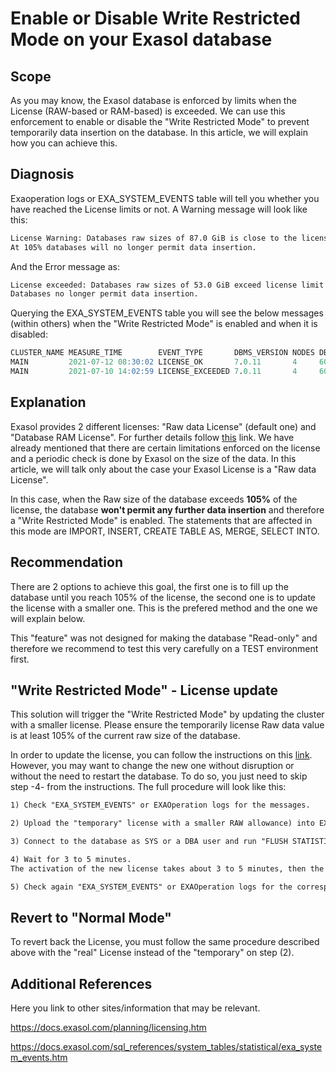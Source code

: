 # Enable or Disable Write Restricted Mode on your Exasol database 
## Scope

As you may know, the Exasol database is enforced by limits when the License (RAW-based or RAM-based) is exceeded. We can use this enforcement to enable or disable the "Write Restricted Mode" to prevent temporarily data insertion on the database. In this article, we will explain how you can achieve this.

## Diagnosis

Exaoperation logs or EXA_SYSTEM_EVENTS table will tell you whether you have reached the License limits or not. A Warning message will look like this:


```html
License Warning: Databases raw sizes of 87.0 GiB is close to the license limit of 100.0 GiB (86.5%). 
At 105% databases will no longer permit data insertion.
```
And the Error message as:


```html
License exceeded: Databases raw sizes of 53.0 GiB exceed license limit of 50.0 GiB (106.2%). 
Databases no longer permit data insertion.
```
Querying the EXA_SYSTEM_EVENTS table you will see the below messages (within others) when the "Write Restricted Mode" is enabled and when it is disabled:


```sql
CLUSTER_NAME MEASURE_TIME        EVENT_TYPE       DBMS_VERSION NODES DB_RAM_SIZE PARAMETERS
MAIN         2021-07-12 08:30:02 LICENSE_OK       7.0.11       4     600.0
MAIN         2021-07-10 14:02:59 LICENSE_EXCEEDED 7.0.11       4     600.0
```
## Explanation

Exasol provides 2 different licenses: "Raw data License" (default one) and "Database RAM License". For further details follow [this](https://docs.exasol.com/administration/on-premise/licenses.htm "Licenses") link. We have already mentioned that there are certain limitations enforced on the license and a periodic check is done by Exasol on the size of the data. In this article, we will talk only about the case your Exasol License is a "Raw data License".

In this case, when the Raw size of the database exceeds **105%** of the license, the database **won't permit any further data insertion** and therefore a "Write Restricted Mode" is enabled. The statements that are affected in this mode are IMPORT, INSERT, CREATE TABLE AS, MERGE, SELECT INTO.

## Recommendation

There are 2 options to achieve this goal, the first one is to fill up the database until you reach 105% of the license, the second one is to update the license with a smaller one. This is the prefered method and the one we will explain below.

 This "feature" was not designed for making the database "Read-only" and therefore we recommend to test this very carefully on a TEST environment first. 

## "Write Restricted Mode" - License update

This solution will trigger the "Write Restricted Mode" by updating the cluster with a smaller license. Please ensure the temporarily license Raw data value is at least 105% of the current raw size of the database. 

In order to update the license, you can follow the instructions on this [link](https://docs.exasol.com/administration/on-premise/manage_software/activate_license.htm "License"). However, you may want to change the new one without disruption or without the need to restart the database. To do so, you just need to skip step -4- from the instructions. The full procedure will look like this:


```html
1) Check "EXA_SYSTEM_EVENTS" or EXAOperation logs for the messages.

2) Upload the "temporary" license with a smaller RAW allowance) into EXAOperation.

3) Connect to the database as SYS or a DBA user and run "FLUSH STATISTICS TASKS;".

4) Wait for 3 to 5 minutes. 
The activation of the new license takes about 3 to 5 minutes, then the "Write Protected Mode" will be activated and all of the commands including INSERT and CREATE AS SELECT will stop working.

5) Check again "EXA_SYSTEM_EVENTS" or EXAOperation logs for the correspondent messages
```
## Revert to "Normal Mode"

To revert back the License, you must follow the same procedure described above with the "real" License instead of the "temporary" on step (2).

## Additional References

Here you link to other sites/information that may be relevant.

<https://docs.exasol.com/planning/licensing.htm>

<https://docs.exasol.com/sql_references/system_tables/statistical/exa_system_events.htm>

